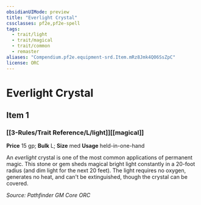 ```yaml
---
obsidianUIMode: preview
title: "Everlight Crystal"
cssclasses: pf2e,pf2e-spell
tags:
  - trait/light
  - trait/magical
  - trait/common
  - remaster
aliases: "Compendium.pf2e.equipment-srd.Item.mRz8Jmk4Q06SsZpC"
license: ORC
---
```

# Everlight Crystal
## Item 1
### [[3-Rules/Trait Reference/L/light]][[magical]]


**Price** 15 gp; 
**Bulk** L; **Size** med
**Usage** held-in-one-hand

An _everlight_ crystal is one of the most common applications of permanent magic. This stone or gem sheds magical bright light constantly in a 20-foot radius (and dim light for the next 20 feet). The light requires no oxygen, generates no heat, and can't be extinguished, though the crystal can be covered.

*Source: Pathfinder GM Core*
*ORC*